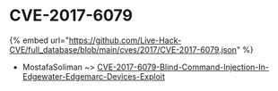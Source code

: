 # CVE-2017-6079
{% embed url="https://github.com/Live-Hack-CVE/full_database/blob/main/cves/2017/CVE-2017-6079.json" %}

* MostafaSoliman ~> [CVE-2017-6079-Blind-Command-Injection-In-Edgewater-Edgemarc-Devices-Exploit](https://www.alice-snow.ru/2017/database/cve-2017-6079/cve-2017-6079-blind-command-injection-in-edgewater-edgemarc-devices-exploit-mostafasoliman)